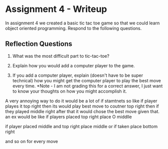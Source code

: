 # Assignment 4 - Writeup

In assignment 4 we created a basic tic tac toe game so that we could learn object oriented programming. Respond to the following questions.

## Reflection Questions

1. What was the most difficult part to tic-tac-toe?



2. Explain how you would add a computer player to the game.



3. If you add a computer player, explain (doesn't have to be super technical) how you might get the computer player to play the best move every time. *Note - I am not grading this for a correct answer, I just want to know your thoughts on how you might accomplish it.

A very annoying way to do it would be a lot of if stamtnets so like if player playes it top right then its would play best move to coutner top right then if they played middle right after that it would chose the best move given that.
 an ex would be like
 if players placed top right
    place O middlle

if player placed middle and top right
    place middle or if taken place bottom right

and so on for every move